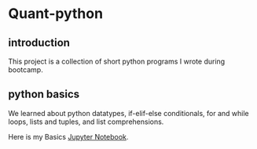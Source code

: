 # Quant-python

## introduction
This project is a collection of short python programs I wrote during bootcamp.

## python basics
We learned about python datatypes, if-elif-else conditionals, for and while loops, lists and tuples, and list comprehensions.

Here is my Basics [Jupyter Notebook](https://github.com/Roxanneyin/Quant-python/blob/master/pybasic.ipynb).
